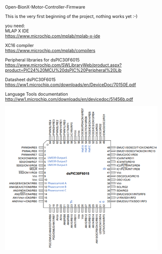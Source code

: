 Open-BionX-Motor-Controller-Firmware

This is the very first beginning of the project, nothing works yet :-)

you need:  
MLAP X IDE  
https://www.microchip.com/mplab/mplab-x-ide

XC16 compiler  
https://www.microchip.com/mplab/compilers

Peripheral libraries for dsPIC30F6015  
https://www.microchip.com/SWLibraryWeb/product.aspx?product=PIC24%20MCU%20dsPIC%20Peripheral%20Lib  

Datasheet dsPIC30F6015  
https://ww1.microchip.com/downloads/en/DeviceDoc/70150E.pdf  

Language Tools documentation  
http://ww1.microchip.com/downloads/en/devicedoc/51456b.pdf

![](https://github.com/stancecoke/Open-BionX-Motor-Controller-Firmware/blob/master/documentation/Pinbelegung%20BionX%20IGH.PNG?raw=true)
